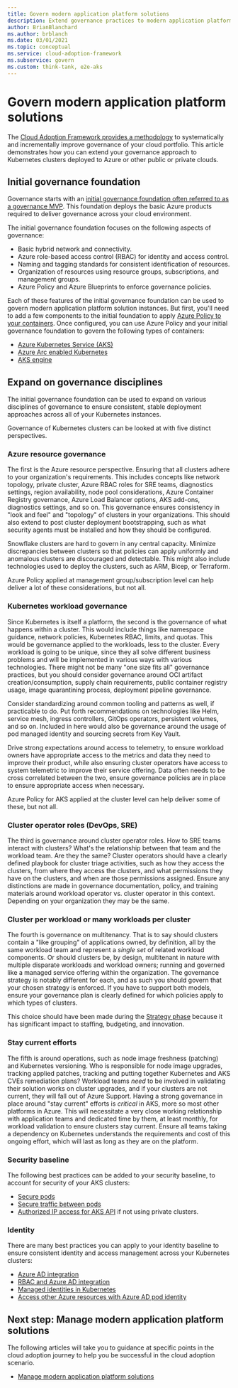 ```yaml
---
title: Govern modern application platform solutions
description: Extend governance practices to modern application platform instances
author: BrianBlanchard
ms.author: brblanch
ms.date: 03/01/2021
ms.topic: conceptual
ms.service: cloud-adoption-framework
ms.subservice: govern
ms.custom: think-tank, e2e-aks
---
```


<!-- docutune:ignore "public container registry" -->

# Govern modern application platform solutions

The [Cloud Adoption Framework provides a methodology](../../govern/index.md) to systematically and incrementally improve governance of your cloud portfolio. This article demonstrates how you can extend your governance approach to Kubernetes clusters deployed to Azure or other public or private clouds.

## Initial governance foundation

Governance starts with an [initial governance foundation often referred to as a governance MVP](../../govern/initial-foundation.md). This foundation deploys the basic Azure products required to deliver governance across your cloud environment.

The initial governance foundation focuses on the following aspects of governance:

- Basic hybrid network and connectivity.
- Azure role-based access control (RBAC) for identity and access control.
- Naming and tagging standards for consistent identification of resources.
- Organization of resources using resource groups, subscriptions, and management groups.
- Azure Policy and Azure Blueprints to enforce governance policies.

Each of these features of the initial governance foundation can be used to govern modern application platform solution instances. But first, you'll need to add a few components to the initial foundation to apply [Azure Policy to your containers](/azure/governance/policy/concepts/policy-for-kubernetes?bc=/azure/cloud-adoption-framework/_bread/toc.json&toc=/azure/cloud-adoption-framework/toc.json). Once configured, you can use Azure Policy and your initial governance foundation to govern the following types of containers:

- [Azure Kubernetes Service (AKS)](/azure/aks/intro-kubernetes?bc=/azure/cloud-adoption-framework/_bread/toc.json&toc=/azure/cloud-adoption-framework/toc.json)
- [Azure Arc enabled Kubernetes](/azure/azure-arc/kubernetes/overview?bc=/azure/cloud-adoption-framework/_bread/toc.json&toc=/azure/cloud-adoption-framework/toc.json)
- [AKS engine](https://github.com/Azure/aks-engine/blob/master/docs/README.md)

## Expand on governance disciplines

The initial governance foundation can be used to expand on various disciplines of governance to ensure consistent, stable deployment approaches across all of your Kubernetes instances.

Governance of Kubernetes clusters can be looked at with five distinct perspectives.

### Azure resource governance

The first is the Azure resource perspective. Ensuring that all clusters adhere to your organization's requirements. This includes concepts like network topology, private cluster, Azure RBAC roles for SRE teams, diagnostics settings, region availability, node pool considerations, Azure Container Registry governance, Azure Load Balancer options, AKS add-ons, diagnostics settings, and so on. This governance ensures consistency in "look and feel" and "topology" of clusters in your organizations. This should also extend to post cluster deployment bootstrapping, such as what security agents must be installed and how they should be configured.

Snowflake clusters are hard to govern in any central capacity. Minimize discrepancies between clusters so that policies can apply uniformly and anomalous clusters are discouraged and detectable. This might also include technologies used to deploy the clusters, such as ARM, Bicep, or Terraform.

Azure Policy applied at management group/subscription level can help deliver a lot of these considerations, but not all.

### Kubernetes workload governance

Since Kubernetes is itself a platform, the second is the governance of what happens within a cluster. This would include things like namespace guidance, network policies, Kubernetes RBAC, limits, and quotas. This would be governance applied to the workloads, less to the cluster. Every workload is going to be unique, since they all solve different business problems and will be implemented in various ways with various technologies. There might not be many "one size fits all" governance practices, but you should consider governance around OCI artifact creation/consumption, supply chain requirements, public container registry usage, image quarantining process, deployment pipeline governance.

Consider standardizing around common tooling and patterns as well, if practicable to do. Put forth recommendations on technologies like Helm, service mesh, ingress controllers, GitOps operators, persistent volumes, and so on. Included in here would also be governance around the usage of pod managed identity and sourcing secrets from Key Vault.

Drive strong expectations around access to telemetry, to ensure workload owners have appropriate access to the metrics and data they need to improve their product, while also ensuring cluster operators have access to system telemetric to improve their service offering. Data often needs to be cross correlated between the two, ensure governance policies are in place to ensure appropriate access when necessary.

Azure Policy for AKS applied at the cluster level can help deliver some of these, but not all.

### Cluster operator roles (DevOps, SRE)

The third is governance around cluster operator roles. How to SRE teams interact with clusters? What's the relationship between that team and the workload team. Are they the same? Cluster operators should have a clearly defined playbook for cluster triage activities, such as how they access the clusters, from where they access the clusters, and what permissions they have on the clusters, and when are those permissions assigned. Ensure any distinctions are made in governance documentation, policy, and training materials around workload operator vs. cluster operator in this context. Depending on your organization they may be the same.

### Cluster per workload or many workloads per cluster

The fourth is governance on multitenancy. That is to say should clusters contain a "like grouping" of applications owned, by definition, all by the same workload team and represent a *single set* of related workload components. Or should clusters be, by design, multitenant in nature with multiple disparate workloads and workload owners; running and governed like a managed service offering within the organization. The governance strategy is notably different for each, and as such you should govern that your chosen strategy is enforced. If you have to support both models, ensure your governance plan is clearly defined for which policies apply to which types of clusters.

This choice should have been made during the [Strategy phase](./strategy.md) because it has significant impact to staffing, budgeting, and innovation.

### Stay current efforts

The fifth is around operations, such as node image freshness (patching) and Kubernetes versioning. Who is responsible for node image upgrades, tracking applied patches, tracking and putting together Kubernetes and AKS CVEs remediation plans? Workload teams *need* to be involved in validating their solution works on cluster upgrades, and if your clusters are not current, they will fall out of Azure Support. Having a strong governance in place around "stay current" efforts is *critical* in AKS, more so most other platforms in Azure. This will necessitate a very close working relationship with application teams and dedicated time by them, at least monthly, for workload validation to ensure clusters stay current. Ensure all teams taking a dependency on Kubernetes understands the requirements and cost of this ongoing effort, which will last as long as they are on the platform.

### Security baseline

The following best practices can be added to your security baseline, to account for security of your AKS clusters:

- [Secure pods](/azure/aks/use-azure-policy?bc=/azure/cloud-adoption-framework/_bread/toc.json&toc=/azure/cloud-adoption-framework/toc.json)
- [Secure traffic between pods](/azure/aks/use-network-policies?bc=/azure/cloud-adoption-framework/_bread/toc.json&toc=/azure/cloud-adoption-framework/toc.json)
- [Authorized IP access for AKS API](/azure/aks/api-server-authorized-ip-ranges?bc=/azure/cloud-adoption-framework/_bread/toc.json&toc=/azure/cloud-adoption-framework/toc.json) if not using private clusters.

### Identity

There are many best practices you can apply to your identity baseline to ensure consistent identity and access management across your Kubernetes clusters:

- [Azure AD integration](/azure/aks/managed-aad?bc=/azure/cloud-adoption-framework/_bread/toc.json&toc=/azure/cloud-adoption-framework/toc.json)
- [RBAC and Azure AD integration](/azure/aks/azure-ad-rbac?bc=/azure/cloud-adoption-framework/_bread/toc.json&toc=/azure/cloud-adoption-framework/toc.json)
- [Managed identities in Kubernetes](/azure/aks/use-managed-identity?bc=/azure/cloud-adoption-framework/_bread/toc.json&toc=/azure/cloud-adoption-framework/toc.json)
- [Access other Azure resources with Azure AD pod identity](/azure/aks/use-azure-ad-pod-identity?bc=/azure/cloud-adoption-framework/_bread/toc.json&toc=/azure/cloud-adoption-framework/toc.json)

## Next step: Manage modern application platform solutions

The following articles will take you to guidance at specific points in the cloud adoption journey to help you be successful in the cloud adoption scenario.

- [Manage modern application platform solutions](./manage.md)
